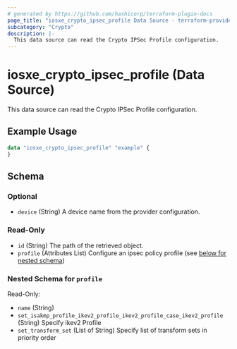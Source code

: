 ```yaml
---
# generated by https://github.com/hashicorp/terraform-plugin-docs
page_title: "iosxe_crypto_ipsec_profile Data Source - terraform-provider-iosxe"
subcategory: "Crypto"
description: |-
  This data source can read the Crypto IPSec Profile configuration.
---
```


# iosxe_crypto_ipsec_profile (Data Source)

This data source can read the Crypto IPSec Profile configuration.

## Example Usage

```terraform
data "iosxe_crypto_ipsec_profile" "example" {
}
```

<!-- schema generated by tfplugindocs -->
## Schema

### Optional

- `device` (String) A device name from the provider configuration.

### Read-Only

- `id` (String) The path of the retrieved object.
- `profile` (Attributes List) Configure an ipsec policy profile (see [below for nested schema](#nestedatt--profile))

<a id="nestedatt--profile"></a>
### Nested Schema for `profile`

Read-Only:

- `name` (String)
- `set_isakmp_profile_ikev2_profile_ikev2_profile_case_ikev2_profile` (String) Specify ikev2 Profile
- `set_transform_set` (List of String) Specify list of transform sets in priority order
